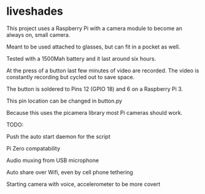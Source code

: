 # liveshades

This project uses a Raspberry Pi with a camera module to become an always on, small camera. 

Meant to be used attached to glasses, but can fit in a pocket as well.

Tested with a 1500Mah battery and it last around six hours.

At the press of a button last few minutes of video are recorded. The video is constantly recording but cycled out to save space.

The button is soldered to Pins 12 (GPIO 18) and 6 on a Raspberry Pi 3. 

This pin location can be changed in button.py

Because this uses the picamera library most Pi cameras should work.

TODO: 

Push the auto start daemon for the script

Pi Zero compatability 

Audio muxing from USB microphone 

Auto share over Wifi, even by cell phone tethering

Starting camera with voice, accelerometer to be more covert

